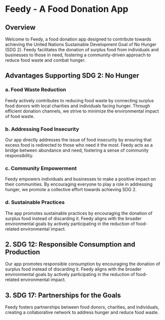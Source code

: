 # Feedy - A Food Donation App

## Overview

Welcome to Feedy, a food donation app designed to contribute towards achieving the United Nations Sustainable Development Goal of No Hunger (SDG 2). Feedy facilitates the donation of surplus food from individuals and businesses to those in need, fostering a community-driven approach to reduce food waste and combat hunger.

## Advantages Supporting SDG 2: No Hunger

### a. Food Waste Reduction

Feedy actively contributes to reducing food waste by connecting surplus food donors with local charities and individuals facing hunger. Through efficient donation channels, we strive to minimize the environmental impact of food waste.

### b. Addressing Food Insecurity

Our app directly addresses the issue of food insecurity by ensuring that excess food is redirected to those who need it the most. Feedy acts as a bridge between abundance and need, fostering a sense of community responsibility.

### c. Community Empowerment

Feedy empowers individuals and businesses to make a positive impact on their communities. By encouraging everyone to play a role in addressing hunger, we promote a collective effort towards achieving SDG 2.

### d. Sustainable Practices

The app promotes sustainable practices by encouraging the donation of surplus food instead of discarding it. Feedy aligns with the broader environmental goals by actively participating in the reduction of food-related environmental impact.

## 2. SDG 12: Responsible Consumption and Production

Our app promotes responsible consumption by encouraging the donation of surplus food instead of discarding it. Feedy aligns with the broader environmental goals by actively participating in the reduction of food-related environmental impact.

## 3. SDG 17: Partnerships for the Goals

Feedy fosters partnerships between food donors, charities, and individuals, creating a collaborative network to address hunger and reduce food waste.
